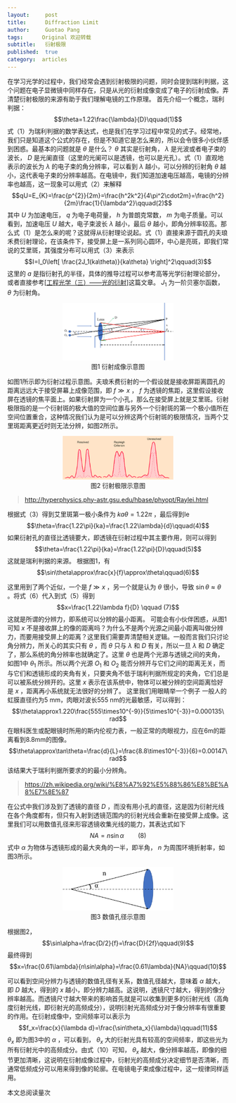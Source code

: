 ```yaml
---
layout:     post
title:      Diffraction Limit
author:     Guotao Pang
tags: 	   Original 欢迎转载
subtitle:  	衍射极限
published:  true
category:  articles
---
```

<!-- Start Writing Below in Markdown -->

在学习光学的过程中，我们经常会遇到衍射极限的问题，同时会提到瑞利判据，这个问题在电子显微镜中同样存在，只是从光的衍射成像变成了电子的衍射成像。弄清楚衍射极限的来源有助于我们理解电镜的工作原理。
首先介绍一个概念，瑞利判据：
$$\theta=1.22\frac{\lambda}{D}\qquad(1)$$
式（1）为瑞利判据的数学表达式，也是我们在学习过程中常见的式子。经常地，我们只是知道这个公式的存在，但是不知道它是怎么来的，所以会令很多小伙伴感到困惑。最基本的问题就是 $\theta$ 是什么？
$\theta$ 其实是衍射角， $\lambda$ 是光波或者电子束的波长， $D$ 是光阑直径（这里的光阑可以是透镜，也可以是光孔）。式（1）直观地表示的波长为 $\lambda$ 的电子束的角分辨率，可以看到 $\lambda$ 越小，可以分辨的衍射角 $\theta$ 越小，这代表电子束的分辨率越高。在电镜中，我们知道加速电压越高，电镜的分辨率也越高，这一现象可以用式（2）来解释
$$qU=E_{K}=\frac{p^{2}}{2m}=\frac{h^2k^2}{4\pi^2\cdot2m}=\frac{h^2}{2m}\frac{1}{\lambda^2}\qquad(2)$$
其中 $U$ 为加速电压， $q$ 为电子电荷量， $h$ 为普朗克常数， $m$ 为电子质量。可以看到，加速电压 $U$ 越大，电子束波长 $\lambda$ 越小，最后 $\theta$ 越小，即角分辨率较高。那么式（1）是怎么来的呢？这就得从衍射理论说起。式（1）直接来源于圆孔的夫琅禾费衍射理论，在该条件下，接受屏上是一系列同心圆环，中心是亮斑，即我们常说的艾里斑，其强度分布可以用式（3）来表示
$$I=I_0\left[ \frac{2J_1(ka\theta)}{ka\theta} \right]^2\qquad(3)$$
这里的 $a$ 是指衍射孔的半径，具体的推导过程可以参考高等光学衍射理论部分，或者直接参考[[工程光学（三）——光的衍射](https://zhuanlan.zhihu.com/p/47622756)]这篇文章。 $J_1$ 为一阶贝塞尔函数， $\theta$ 为衍射角。

<p align=center><img width=50% height=50% src="https://github.com/EMFollower/EMFollower/blob/master/_posts/images/1-Diffraction-Limit/1-1.png"><br>图1 衍射成像示意图</p>

如图1所示即为衍射过程示意图。夫琅禾费衍射的一个假设就是接收屏距离圆孔的距离远远大于接受屏幕上成像范围，即 $f \gg x$ ， $f$ 为透镜的焦距，这里假设接收屏在透镜的焦平面上。如果衍射屏为一个小孔，那么在接受屏上就是艾里斑。衍射极限指的是一个衍射斑的极大值的空间位置与另外一个衍射斑的第一个极小值所在空间位置重合，这种情况我们认为是可以分辨这两个衍射斑的极限情况，当两个艾里斑距离更近时则无法分辨，如图2所示。

<p align=center><img width=50% height=50% src="https://github.com/EMFollower/EMFollower/blob/master/_posts/images/1-Diffraction-Limit/1-2.png"><br>图2 衍射极限示意图</p>

> http://hyperphysics.phy-astr.gsu.edu/hbase/phyopt/Raylei.html

根据式（3）得到艾里斑第一极小条件为 $ka\theta=1.22\pi$ ，最后得到le
$$\theta=\frac{1.22\pi}{ka}=\frac{1.22\lambda}{d}\qquad(4)$$
如果衍射孔的直径比透镜要大，即透镜在衍射过程中其主要作用，则可以得到
$$\theta=\frac{1.22\pi}{ka}=\frac{1.22\pi}{D}\qquad(5)$$
这就是瑞利判据的来源。
根据图1，有
$$\sin\theta\approx\frac{x}{f}\approx\theta\qquad(6)$$

这里用到了两个近似，一个是 $f\gg x$ ，另一个就是认为 $\theta$ 很小，导致 $\sin\theta\approx\theta$ 。将式（6）代入到式（5）得到
$$x=\frac{1.22\lambda f}{D} \qquad (7)$$
这就是所谓的分辨力，即系统可以分辨的最小距离。
可能会有小伙伴困惑，从图1可知 $x$ 不是接收屏上的像的距离吗？为什么不是两个光源之间最小距离叫做分辨力，而要用接受屏上的距离？这里我们需要弄清楚相关逻辑。一般而言我们只讨论角分辨力，所关心的其实只有 $\theta$ ，而 $\theta$ 只与 $\lambda$ 和 $D$ 有关，所以一旦 $\lambda$ 和 $D$ 确定了，那么系统的角分辨率也就确定了。这里 $\theta$ 也是两个光源与透镜之间的夹角，如图1中 $\theta_1$ 所示。所以两个光源 $O_1$ 和 $O_2$ 能否分辨开与它们之间的距离无关，而与它们和透镜形成的夹角有关，只要夹角不低于瑞利判据所规定的夹角，它们总是可以被系统分辨开的。这里 $x$ 表示在该系统中，物体可以被分辨的空间距离恰好是 $x$ ，距离再小系统就无法很好的分辨了。
这里我们用眼睛举一个例子
一般人的虹膜直径约为5 mm，肉眼对波长555 nm的光最敏感，可以得到：
$$\theta\approx1.220\frac{555\times10^{-9}}{5\times10^{-3}}=0.000135\ rad$$
在眼科医生或配眼镜时所用的斯内伦视力表，一般正常的肉眼视力，应在6m的距离看到8.8mm的图像。
$$\theta\approx\tan\theta=\frac{d}{L}=\frac{8.8\times10^{-3}}{6}=0.00147\ rad$$
该结果大于瑞利判据所要求的的最小分辨角。

> https://zh.wikipedia.org/wiki/%E8%A7%92%E5%88%86%E8%BE%A8%E7%8E%87

在公式中我们涉及到了透镜的直径 $D$ ，而没有用小孔的直径，这是因为衍射光线在各个角度都有，但只有入射到透镜范围内的衍射光线会重新在接受屏上成像。这里我们可以用数值孔径来形容透镜收集光线的能力，其表达式如下
$$NA=n\sin\alpha\qquad(8)$$
式中 $\alpha$ 为物体与透镜形成的最大夹角的一半，即半角， $n$ 为周围环境折射率，如图3所示。

<p align=center><img width=50% height=50% src="https://github.com/EMFollower/EMFollower/blob/master/_posts/images/1-Diffraction-Limit/1-3.png"><br>图3 数值孔径示意图</p>

根据图2，
$$\sin\alpha=\frac{D/2}{f}=\frac{D}{2f}\qquad(9)$$
最终得到
$$x=\frac{0.61\lambda}{n\sin\alpha}=\frac{0.61\lambda}{NA}\qquad(10)$$

可以看到空间分辨力与透镜的数值孔径有关系，数值孔径越大，意味着 $\alpha$ 越大，即 $D$ 越大，得到的 $x$ 越小，即分辨力越高。这说明，透镜尺寸越大，得到的像分辨率越高。而透镜尺寸越大带来的影响首先就是可以收集到更多的衍射光线（高角度衍射光线，即衍射光的高频成分），说明衍射光高频成分对于像分辨率有很重要的作用。在衍射成像中，空间频率可以表示为
$$f_x=\frac{x}{\lambda d}=\frac{\sin\theta_x}{\lambda}\qquad(11)$$
$\theta_x$ 即为图3中的 $\alpha$ ，可以看到， $\theta_x$ 大的衍射光具有较高的空间频率，即这些光为所有衍射光中的高频成分。由式（10）可知， $\theta_x$ 越大，像分辨率越高，即像的细节更加清晰，这说明在衍射成像过程中，衍射光的高频成分决定细节是否清晰，而通常低频成分可以用来得到像的轮廓。在电镜电子束成像过程中，这一规律同样适用。

<span id="busuanzi_container_page_pv">本文总阅读量<span id="busuanzi_value_page_pv"></span>次
